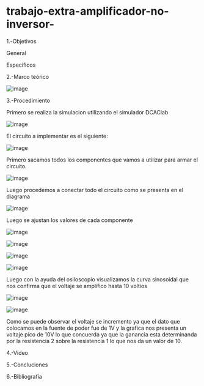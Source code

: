 # trabajo-extra-amplificador-no-inversor-

1.-Objetivos

General

Especificos


2.-Marco teórico

![image](https://user-images.githubusercontent.com/93899720/156722624-9237ed2f-6865-43b1-8c56-1492a0ffaf1a.png)


3.-Procedimiento

Primero se realiza la simulacion utilizando el simulador DCAClab

![image](https://user-images.githubusercontent.com/93899720/156722981-a7c3914f-2ebf-4a33-b2b9-7a1ddb649f9f.png)

El circuito a implementar es el siguiente:

![image](https://user-images.githubusercontent.com/93899720/156722883-fa82973e-31f0-4405-b2db-1ae9059864da.png)

Primero sacamos todos los componentes que vamos a utilizar para armar el circuito.

![image](https://user-images.githubusercontent.com/93899720/156723396-12296fd0-4874-446d-9f7f-1ccfed1e7d27.png)

Luego procedemos a conectar todo el circuito como se presenta en el diagrama

![image](https://user-images.githubusercontent.com/93899720/156724225-817be870-ff64-449d-b549-ca48b15e1dbd.png)

Luego se ajustan los valores de cada componente

![image](https://user-images.githubusercontent.com/93899720/156724389-1fca292d-9381-4b8d-89b0-07d901f47c37.png)


![image](https://user-images.githubusercontent.com/93899720/156724456-4cd9e8b2-957e-4a8b-a16b-591913db30ea.png)


![image](https://user-images.githubusercontent.com/93899720/156724478-b44844fc-0976-4685-a852-3a20fcdfc780.png)


![image](https://user-images.githubusercontent.com/93899720/156724537-18b5d68a-a392-4de6-b985-cd4b0db376c6.png)


Luego con la ayuda del osiloscopio visualizamos la curva sinosoidal que nos confirma que el voltaje se amplifico hasta 10 voltios

![image](https://user-images.githubusercontent.com/93899720/156724913-9dcd917e-ab19-4073-876d-647eba77a077.png)


![image](https://user-images.githubusercontent.com/93899720/156724984-b3ab285b-8811-41f2-9243-1c416621f1b1.png)

Como se puede observar el voltaje se incremento ya que el dato que colocamos en la fuente de poder fue de 1V y la grafica nos presenta un voltaje pico de 10V lo que concuerda ya que la ganancia esta determinanda por la resistencia 2 sobre la resistencia 1 lo que nos da un valor de 10.


4.-Video

5.-Concluciones

6.-Bibliografia

